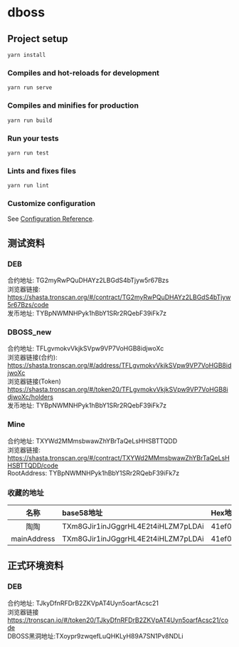 # dboss

## Project setup
```
yarn install
```

### Compiles and hot-reloads for development
```
yarn run serve
```

### Compiles and minifies for production
```
yarn run build
```

### Run your tests
```
yarn run test
```

### Lints and fixes files
```
yarn run lint
```

### Customize configuration
See [Configuration Reference](https://cli.vuejs.org/config/).


## 测试资料  
### DEB
合约地址: TG2myRwPQuDHAYz2LBGdS4bTjyw5r67Bzs  
浏览器链接: https://shasta.tronscan.org/#/contract/TG2myRwPQuDHAYz2LBGdS4bTjyw5r67Bzs/code  
发币地址: TYBpNWMNHPyk1hBbY1SRr2RQebF39iFk7z  

### DBOSS_new
合约地址: TFLgvmokvVkjkSVpw9VP7VoHGB8idjwoXc  
浏览器链接(合约): https://shasta.tronscan.org/#/address/TFLgvmokvVkjkSVpw9VP7VoHGB8idjwoXc  
浏览器链接(Token) https://shasta.tronscan.org/#/token20/TFLgvmokvVkjkSVpw9VP7VoHGB8idjwoXc/holders  
发币地址: TYBpNWMNHPyk1hBbY1SRr2RQebF39iFk7z  

### Mine
合约地址: TXYWd2MMmsbwawZhYBrTaQeLsHHSBTTQDD  
浏览器链接: https://shasta.tronscan.org/#/contract/TXYWd2MMmsbwawZhYBrTaQeLsHHSBTTQDD/code  
RootAddress: TYBpNWMNHPyk1hBbY1SRr2RQebF39iFk7z    


###  收藏的地址

|名称|base58地址|Hex地址|  
|:----:|:----|:----|
|陶陶 | TXm8GJir1inJGggrHL4E2t4iHLZM7pLDAi | 41ef09d2447de8b9c8eabb52cc6ad3a2069c2d2533|  
|mainAddress |TXm8GJir1inJGggrHL4E2t4iHLZM7pLDAi |41ef09d2447de8b9c8eabb52cc6ad3a2069c2d2533|



## 正式环境资料
### DEB
合约地址: TJkyDfnRFDrB2ZKVpAT4Uyn5oarfAcsc21  
浏览器链接 https://tronscan.io/#/token20/TJkyDfnRFDrB2ZKVpAT4Uyn5oarfAcsc21/code  
DBOSS黑洞地址:TXoypr9zwqefLuQHKLyH89A7SN1Pv8NDLi